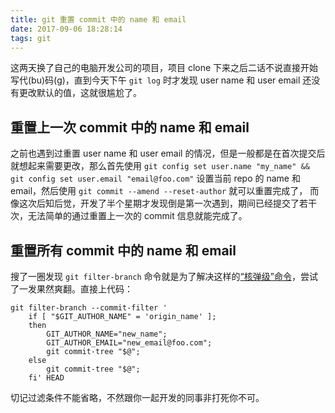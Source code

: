 ```yaml
---
title: git 重置 commit 中的 name 和 email
date: 2017-09-06 18:28:14
tags: git
---
```


这两天换了自己的电脑开发公司的项目，项目 clone 下来之后二话不说直接开始写代(bu)码(g)，直到今天下午 `git log` 时才发现 user name 和 user email 还没有更改默认的值，这就很尴尬了。

<!-- more -->

## 重置上一次 commit 中的 name 和 email

之前也遇到过重置 user name 和 user email 的情况，但是一般都是在首次提交后就想起来需要更改，那么首先使用 `git config set user.name "my_name" && git config set user.email "email@foo.com"` 设置当前 repo 的 name 和 email，然后使用 `git commit --amend --reset-author` 就可以重置完成了， 而像这次后知后觉，开发了半个星期才发现倒是第一次遇到，期间已经提交了若干次，无法简单的通过重置上一次的 commit 信息就能完成了。

## 重置所有 commit 中的 name 和 email

搜了一圈发现 `git filter-branch` 命令就是为了解决这样的[“核弹级”命令](https://git-scm.com/book/en/v2/Git-Tools-Rewriting-History)，尝试了一发果然爽翻。直接上代码：

```shell
git filter-branch --commit-filter '
	if [ "$GIT_AUTHOR_NAME" = 'origin_name' ];
	then
		GIT_AUTHOR_NAME="new_name"; 		
		GIT_AUTHOR_EMAIL="new_email@foo.com"; 
		git commit-tree "$@"; 
	else
		git commit-tree "$@"; 
	fi' HEAD
```

切记过滤条件不能省略，不然跟你一起开发的同事非打死你不可。
